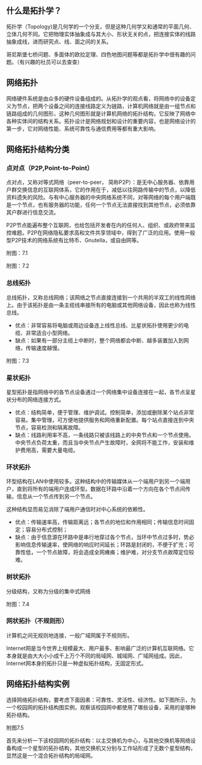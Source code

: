 ## 什么是拓扑学？

拓扑学（Topology)是几何学的一个分支，但是这种几何学又和通常的平面几何、立体几何不同。它把物理实体抽象成与其大小、形状无关的点，把连接实体的线路抽象成线，进而研究点、线、面之间的关系。

哥尼斯堡七桥问题、多面体的欧拉定理、四色地图问题等都是拓扑学中很有趣的问题。（有兴趣的社员可以去查查）

## 网络拓扑

网络硬件系统是由众多的硬件设备组成的。从拓扑学的观点看，将网络中的设备定义为节点，把两个设备之间的连接线路定义为链路，计算机网络就是由一组节点和链路组成的几何图形，这种几何图形就是计算机网络的拓扑结构，它反映了网络中各种实体间的结构关系。拓扑设计是网络规划和设计的重要内容，也是网络设计的第一步，它对网络性能、系统可靠性与通信费用等都有重大影响。

## 网络拓扑结构分类

### 点对点（P2P,Point-to-Point）

点对点，又称对等式网络（peer-to-peer， 简称P2P）：是无中心服务器、依靠用户群交换信息的互联网体系，它的作用在于，减低以往网路传输中的节点，以降低资料遗失的风险。与有中心服务器的中央网络系统不同，对等网络的每个用户端既是一个节点，也有服务器的功能，任何一个节点无法直接找到其他节点，必须依靠其户群进行信息交流。

P2P节点能遍布整个互联网，也给包括开发者在内的任何人、组织、或政府带来监控难题。P2P在网络隐私要求高和文件共享领域中，得到了广泛的应用。使用一般型P2P技术的网络系统有比特币、Gnutella，或自由网等。

附图：7.1

附图：7.2

### 总线拓扑

总线拓扑，又称总线网络；该网络之节点直接连接到一个共用的半双工的线性网络上。由于该拓扑是由一条主缆线串接所有的电脑或其他网络设备，因此也称为线性总线。

- 优点：非常容易将电脑或周边设备连上线性总线、比星状拓扑使用更少的电缆、非常适合小型网络。
- 缺点：如果有一部分主缆上中断时，整个网络都会中断、越多装置加入到网络，传输速度越慢。

附图：7.3

### 星状拓扑

星型拓扑是指网络中的各节点设备通过一个网络集中设备连接在一起，各节点呈星状分布的网络连接方式。

- 优点：结构简单，便于管理、维护调试。控制简单，添加或删除某个站点非常容易。集中管理，可方便地提供服务和网络重新配置。每个站点直接连到中央节点，容易检测和隔离故障。
- 缺点：线路利用率不高，一条线路只被该线路上的中央节点和一个节点使用。中央节点负荷太重，而且当中央节点产生故障时，全网将不能工作，安装和维护费用高，需要大量电缆。

### 环状拓扑

环型结构在LAN中使用较多。这种结构中的传输媒体从一个端用户到另一个端用户，直到将所有的端用户连成环型。数据在环路中沿着一个方向在各个节点间传输，信息从一个节点传到另一个节点。

这种结构显而易见消除了端用户通信时对中心系统的依赖性。

- 优点：传输速率高，传输距离远；各节点的地位和作用相同；传输信息时间固定；容易分布式控制；
- 缺点：由于信息源在环路中是串行地穿过各个节点，当环中节点过多时，势必影响信息传输速率，使网络的响应时间延长；环路是封闭的，不便于扩充；可靠性低，一个节点故障，将会造成全网瘫痪；维护难，对分支节点故障定位较难。

### 树状拓扑

分级结构，又称为分级的集中式网络

附图：7.4

### 网状拓扑（不规则形）

计算机之间无规则地连接，一般广域网属于不规则形。

Internet网是当今世界上规模最大、用户最多、影响最广泛的计算机互联网络。它本身就是由大大小小成千上万个不同的局域网、城域网、广域网组成。因此，Internet网本身的拓扑只是一种虚拟拓扑结构，无固定形式。

## 网络拓扑结构实例

选择网络拓扑结构，要考虑下面因素：可靠性、灵活性、经济性。如下图所示，为一个校园网的拓扑结构图实例，观察该校园网中都使用了哪些设备，采用的是哪种拓扑结构。

附图7.5

首先来分析一下该校园网的拓扑结构：以主交换机为中心，与其他交换机等网络设备构成一个星型的拓扑结构，其他交换机又分别与工作站形成了无数个星型结构，显然这是一个混合拓扑结构的局域网。